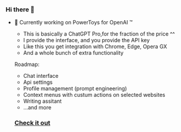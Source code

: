 ### Hi there 👋

- 🔭 Currently working on PowerToys for OpenAI ™
  - This is basically a ChatGPT Pro,for the fraction of the price ^^
  - I provide the interface, and you provide the API key
  - Like this you get integration with Chrome, Edge, Opera GX
   - And a whole bunch of extra functionality
  
  Roadmap:
  - Chat interface
  - Api settings
  - Profile management (prompt engineering)
  - Context menus with custum actions on selected websites
  - Writing assitant
  - ...and more
  
  ### [Check it out](https://chrome.google.com/webstore/detail/powertoys-for-openai/haijiigmikhgoflpocajpfldmjcfbdpa)
<!--
**robert-hoffmann/robert-hoffmann** is a ✨ _special_ ✨ repository because its `README.md` (this file) appears on your GitHub profile.

Here are some ideas to get you started:

- 🔭 I’m currently working on ...
- 🌱 I’m currently learning ...
- 👯 I’m looking to collaborate on ...
- 🤔 I’m looking for help with ...
- 💬 Ask me about ...
- 📫 How to reach me: ...
- 😄 Pronouns: ...
- ⚡ Fun fact: ...
-->

